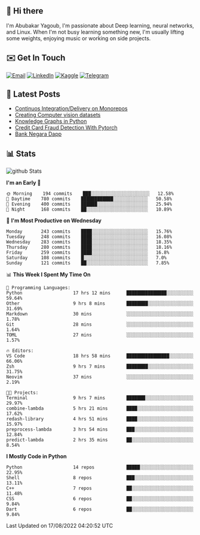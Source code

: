 ## 👋 Hi there

I'm Abubakar Yagoub, I'm passionate about Deep learning, neural networks, and
Linux. When I'm not busy learning something new, I'm usually lifting some
weights, enjoying music or working on side projects.

## ✉️ Get In Touch

[![Email](https://img.shields.io/badge/Email-f1f1f1?style=for-the-badge&logo=gmail&logoColor=0f111a)](mailto:hi@blacksuan19.dev)
[![LinkedIn](https://img.shields.io/badge/LinkedIn-0077B5?style=for-the-badge&logo=linkedin&logoColor=white)](https://www.linkedin.com/in/blacksuan19/)
[![Kaggle](https://img.shields.io/badge/Kaggle-5acfff?style=for-the-badge&logo=kaggle&logoColor=white)](http://kaggle.com/abubakaryagob/)
[![Telegram](https://img.shields.io/badge/Telegram-2CA5E0?style=for-the-badge&logo=telegram&logoColor=white)](https://t.me/blacksuan19)

## 📩 Latest Posts

<!-- BLOG-POST-LIST:START -->
- [Continuos Integration/Delivery on Monorepos](http://blacksuan19.dev/blog/github-actions-monorepos/)
- [Creating Computer vision datasets](http://blacksuan19.dev/blog/creating-datasets/)
- [Knowledge Graphs in Python](http://blacksuan19.dev/projects/Knowledge_Graphs/)
- [Credit Card Fraud Detection With Pytorch](http://blacksuan19.dev/projects/credit-card-fraud-detection-with-pytorch/)
- [Bank Negara Dapp](http://blacksuan19.dev/projects/bank-negara/)
<!-- BLOG-POST-LIST:END -->

## 📊 Stats

![github Stats](https://github-readme-stats.vercel.app/api?username=blacksuan19&theme=github_dark&show_icons=true&count_private=true&custom_title=Github%20Stats&hide_border=true)

<!--START_SECTION:waka-->
**I'm an Early 🐤** 

```text
🌞 Morning    194 commits    ███░░░░░░░░░░░░░░░░░░░░░░   12.58% 
🌆 Daytime    780 commits    ████████████░░░░░░░░░░░░░   50.58% 
🌃 Evening    400 commits    ██████░░░░░░░░░░░░░░░░░░░   25.94% 
🌙 Night      168 commits    ██░░░░░░░░░░░░░░░░░░░░░░░   10.89%

```
📅 **I'm Most Productive on Wednesday** 

```text
Monday       243 commits    ████░░░░░░░░░░░░░░░░░░░░░   15.76% 
Tuesday      248 commits    ████░░░░░░░░░░░░░░░░░░░░░   16.08% 
Wednesday    283 commits    ████░░░░░░░░░░░░░░░░░░░░░   18.35% 
Thursday     280 commits    ████░░░░░░░░░░░░░░░░░░░░░   18.16% 
Friday       259 commits    ████░░░░░░░░░░░░░░░░░░░░░   16.8% 
Saturday     108 commits    █░░░░░░░░░░░░░░░░░░░░░░░░   7.0% 
Sunday       121 commits    ██░░░░░░░░░░░░░░░░░░░░░░░   7.85%

```


📊 **This Week I Spent My Time On** 

```text
💬 Programming Languages: 
Python                   17 hrs 12 mins      ███████████████░░░░░░░░░░   59.64% 
Other                    9 hrs 8 mins        ████████░░░░░░░░░░░░░░░░░   31.69% 
Markdown                 30 mins             ░░░░░░░░░░░░░░░░░░░░░░░░░   1.78% 
Git                      28 mins             ░░░░░░░░░░░░░░░░░░░░░░░░░   1.64% 
TOML                     27 mins             ░░░░░░░░░░░░░░░░░░░░░░░░░   1.57%

🔥 Editors: 
VS Code                  18 hrs 58 mins      ████████████████░░░░░░░░░   66.06% 
Zsh                      9 hrs 7 mins        ████████░░░░░░░░░░░░░░░░░   31.75% 
Neovim                   37 mins             ░░░░░░░░░░░░░░░░░░░░░░░░░   2.19%

🐱‍💻 Projects: 
Terminal                 9 hrs 7 mins        ███████░░░░░░░░░░░░░░░░░░   29.97% 
combine-lambda           5 hrs 21 mins       ████░░░░░░░░░░░░░░░░░░░░░   17.62% 
redash-library           4 hrs 51 mins       ████░░░░░░░░░░░░░░░░░░░░░   15.97% 
preprocess-lambda        3 hrs 54 mins       ███░░░░░░░░░░░░░░░░░░░░░░   12.84% 
predict-lambda           2 hrs 35 mins       ██░░░░░░░░░░░░░░░░░░░░░░░   8.54%

```

**I Mostly Code in Python** 

```text
Python                   14 repos            █████░░░░░░░░░░░░░░░░░░░░   22.95% 
Shell                    8 repos             ███░░░░░░░░░░░░░░░░░░░░░░   13.11% 
C++                      7 repos             ██░░░░░░░░░░░░░░░░░░░░░░░   11.48% 
CSS                      6 repos             ██░░░░░░░░░░░░░░░░░░░░░░░   9.84% 
Dart                     6 repos             ██░░░░░░░░░░░░░░░░░░░░░░░   9.84%

```



 Last Updated on 17/08/2022 04:20:52 UTC
<!--END_SECTION:waka-->
